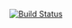 [![Build Status](https://app.travis-ci.com/Maphaha9/settings-bill.svg?branch=main)](https://app.travis-ci.com/Maphaha9/settings-bill)
